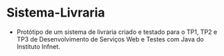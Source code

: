 # Sistema-Livraria

- Protótipo de um sistema de livraria criado e testado para o TP1, TP2 e TP3 de Desenvolvimento de Serviços Web e Testes com Java do Instituto Infnet.
